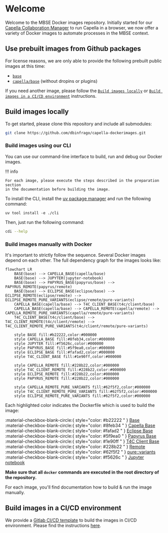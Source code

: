 <!--
 ~ SPDX-FileCopyrightText: Copyright DB InfraGO AG and contributors
 ~ SPDX-License-Identifier: Apache-2.0
 -->

# Welcome

Welcome to the MBSE Docker images repository. Initially started for our
[Capella Collaboration Manager](https://github.com/dbinfrago/capella-collab-manager)
to run Capella in a browser, we now offer a variety of Docker images to
automate processes in the MBSE context.

## Use prebuilt images from Github packages

For license reasons, we are only able to provide the following prebuilt public
images at this time:

- [`base`](base.md)
- [`capella/base`](capella/base.md) (without dropins or plugins)

If you need another image, please follow the
[`Build images locally`](#build-images-locally) or
[`Build images in a CI/CD environment`](#build-images-in-a-cicd-environment)
instructions.

## Build images locally

To get started, please clone this repository and include all submodules:

```zsh
git clone https://github.com/dbinfrago/capella-dockerimages.git
```

### Build images using our CLI

You can use our command-line interface to build, run and
debug our Docker images.

!!! info

    For each image, please execute the steps described in the preparation section
    in the documentation before building the image.

To install the CLI, install the [uv package manager](https://docs.astral.sh/uv/getting-started/installation/)
and run the following command:


```
uv tool install -e ./cli
```

Then, just run the following command:

```sh
cdi --help
```

### Build images manually with Docker

It's important to strictly follow the sequence. Several Docker images depend on
each other. The full dependency graph for the images looks like:

```mermaid
flowchart LR
    BASE(base) --> CAPELLA_BASE(capella/base)
    BASE(base) --> JUPYTER(jupyter-notebook)
    BASE(base) --> PAPYRUS_BASE(papyrus/base) --> PAPYRUS_REMOTE(papyrus/remote)
    BASE(base) --> ECLIPSE_BASE(eclipse/base) --> ECLIPSE_REMOTE(eclipse/remote) --> ECLIPSE_REMOTE_PURE_VARIANTS(eclipse/remote/pure-variants)
    CAPELLA_BASE(capella/base) --> T4C_CLIENT_BASE(t4c/client/base)
    CAPELLA_BASE(capella/base) --> CAPELLA_REMOTE(capella/remote) --> CAPELLA_REMOTE_PURE_VARIANTS(capella/remote/pure-variants)
    T4C_CLIENT_BASE(t4c/client/base) --> T4C_CLIENT_REMOTE(t4c/client/remote) --> T4C_CLIENT_REMOTE_PURE_VARIANTS(t4c/client/remote/pure-variants)

    style BASE fill:#b22222,color:#000000
    style CAPELLA_BASE fill:#8feb34,color:#000000
    style JUPYTER fill:#f5626c,color:#000000
    style PAPYRUS_BASE fill:#5f9ea0,color:#000000
    style ECLIPSE_BASE fill:#fafad2,color:#000000
    style T4C_CLIENT_BASE fill:#1e90ff,color:#000000

    style CAPELLA_REMOTE fill:#228b22,color:#000000
    style T4C_CLIENT_REMOTE fill:#228b22,color:#000000
    style ECLIPSE_REMOTE fill:#228b22,color:#000000
    style PAPYRUS_REMOTE fill:#228b22,color:#000000

    style CAPELLA_REMOTE_PURE_VARIANTS fill:#62f5f2,color:#000000
    style T4C_CLIENT_REMOTE_PURE_VARIANTS fill:#62f5f2,color:#000000
    style ECLIPSE_REMOTE_PURE_VARIANTS fill:#62f5f2,color:#000000

```

Each highlighted color indicates the Dockerfile which is used to build the
image:

<!-- prettier-ignore -->
:material-checkbox-blank-circle:{ style="color: #b22222 " } [Base](base.md) <br>
:material-checkbox-blank-circle:{ style="color: #8feb34 " } [Capella Base](capella/base.md)<br>
:material-checkbox-blank-circle:{ style="color: #fafad2 " } [Eclipse Base](eclipse/base.md)<br>
:material-checkbox-blank-circle:{ style="color: #5f9ea0 " } [Papyrus Base](papyrus/base.md)<br>
:material-checkbox-blank-circle:{ style="color: #1e90ff " } [T4C Client Base](capella/t4c/base.md) <br>
:material-checkbox-blank-circle:{ style="color: #228b22 " } [Remote](remote.md) <br>
:material-checkbox-blank-circle:{ style="color: #62f5f2 " } [pure::variants](pure-variants.md) <br>
:material-checkbox-blank-circle:{ style="color: #f5626c " } [Jupyter notebook](jupyter/index.md) <br>

**Make sure that all `docker` commands are executed in the root directory of
the repository.**

For each image, you'll find documentation how to build & run the image
manually.

## Build images in a CI/CD environment

We provide a
[Gitlab CI/CD template](https://github.com/dbinfrago/capella-dockerimages/blob/main/ci-templates/gitlab/image-builder.yml)
to build the images in CI/CD environment. Please find the instructions
[here](https://github.com/dbinfrago/capella-dockerimages/tree/main/ci-templates/gitlab#image-builder).
